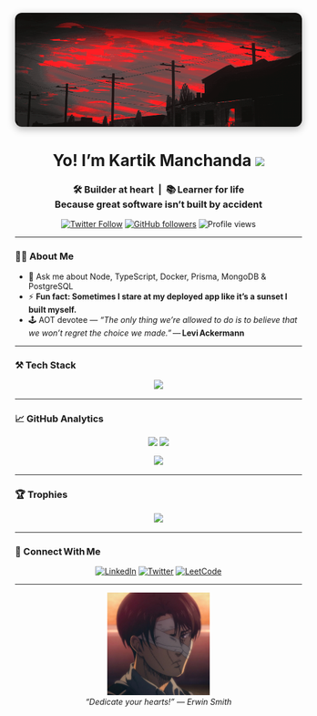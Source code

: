 <!-- ────────────────────────────────────────────────────────────────────────────── -->
<!--  Personal Banner → swap for a custom GIF/JPG (600 × 120 works nicely)        -->
<!-- ────────────────────────────────────────────────────────────────────────────── -->
<p align="center">
  <img src="banner.gif" alt="banner that says Kartik Manchanda" width="800" height="200" style="border-radius: 12px; box-shadow: 0 4px 14px rgba(0,0,0,0.3);" />
</p>

<h1 align="center">
  Yo! I’m Kartik Manchanda&nbsp;<img src="https://media.giphy.com/media/hvRJCLFzcasrR4ia7z/giphy.gif" width="32"/>
</h1>

<h3 align="center">
  🛠️ Builder at heart &nbsp;|&nbsp; 📚 Learner for life  
  <br/>Because great software isn’t built by accident
</h3>

<p align="center">
  <a href="https://twitter.com/kartikm39"><img alt="Twitter Follow"
    src="https://img.shields.io/twitter/follow/kartikm39?logo=twitter&style=for-the-badge"/></a>
  <a href="https://github.com/kartik-m39?tab=followers"><img alt="GitHub followers"
    src="https://img.shields.io/github/followers/kartik-m39?style=for-the-badge&logo=github"/></a>
  <img alt="Profile views" src="https://komarev.com/ghpvc/?username=kartik-m39&style=for-the-badge&color=blue"/>
</p>

---

### 🧑‍💻 About&nbsp;Me
- 💬 Ask me about Node, TypeScript, Docker, Prisma, MongoDB & PostgreSQL  
- ⚡ **Fun fact: Sometimes I stare at my deployed app like it’s a sunset I built myself.**  
- 🕹 AOT devotee — *“The only thing we’re allowed to do is to believe that we won’t regret the choice we made.”* — **Levi Ackermann**

---

### ⚒️ Tech Stack
<p align="center">
  <img src="https://skillicons.dev/icons?i=ts,js,react,nextjs,nodejs,express,tailwind,prisma,mongodb,postgres,docker,git,linux,python" />
</p>

---

### 📈 GitHub Analytics
<p align="center">
  <img height="165" src="https://github-readme-stats.vercel.app/api?username=kartik-m39&show_icons=true&theme=transparent" />
  <img height="165" src="https://github-readme-stats.vercel.app/api/top-langs/?username=kartik-m39&layout=compact&theme=transparent" />
</p>
<p align="center">
  <img src="https://streak-stats.demolab.com?user=kartik-m39&theme=transparent&date_format=M%20j%5B%2C%20Y%5D" />
</p>

---

### 🏆 Trophies
<p align="center">
  <img src="https://github-profile-trophy.vercel.app/?username=kartik-m39&no-frame=true&theme=flat&title=Commit,Issues,PullRequest,Stars,Followers" />
</p>

---

### 🤝 Connect With Me
<p align="center">
  <a href="https://linkedin.com/in/kartik-manchanda-538052263"><img alt="LinkedIn"
    src="https://img.shields.io/badge/LinkedIn-0077B5?logo=linkedin&logoColor=white&style=for-the-badge"></a>
  <a href="https://twitter.com/kartikm39"><img alt="Twitter"
    src="https://img.shields.io/badge/Twitter-1DA1F2?logo=twitter&logoColor=white&style=for-the-badge"></a>
  <a href="https://leetcode.com/kartik_manchanda/"><img alt="LeetCode"
    src="https://img.shields.io/badge/LeetCode-FFA116?logo=leetcode&logoColor=white&style=for-the-badge"></a>
</p>

---

<p align="center">
  <img src="levi.jpg" width="180" alt="Levi Ackermann artwork">
  <br/>
  <em>“Dedicate your hearts!” — Erwin Smith</em>
</p>
